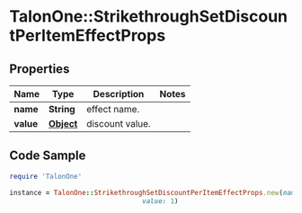 # TalonOne::StrikethroughSetDiscountPerItemEffectProps

## Properties

Name | Type | Description | Notes
------------ | ------------- | ------------- | -------------
**name** | **String** | effect name. | 
**value** | [**Object**](.md) | discount value. | 

## Code Sample

```ruby
require 'TalonOne'

instance = TalonOne::StrikethroughSetDiscountPerItemEffectProps.new(name: 1EuroOff,
                                 value: 1)
```



